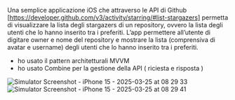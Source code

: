 Una semplice applicazione iOS che attraverso le API di
Github [https://developer.github.com/v3/activity/starring/#list-stargazers] permetta di visualizzare
la lista degli stargazers di un repository, ovvero la lista degli utenti che lo hanno inserito tra i
preferiti.
L’app permettere all’utente di digitare owner e nome del repository e mostrare la
lista (comprensiva di avatar e username) degli utenti che lo hanno inserito tra i preferiti.

- ho usato il pattern architetturali MVVM
- ho usato Combine per la gestione della API ( riciesta e risposta )


![Simulator Screenshot - iPhone 15 - 2025-03-25 at 08 29 33](https://github.com/user-attachments/assets/ca5af0f5-c2f7-492f-912d-17ff412efd5b)
![Simulator Screenshot - iPhone 15 - 2025-03-25 at 08 29 41](https://github.com/user-attachments/assets/e803c79e-a6b5-4493-9645-f4bb946f0833)
